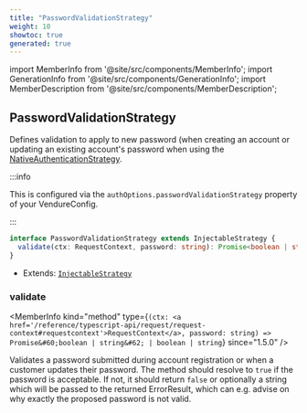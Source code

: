 ```yaml
---
title: "PasswordValidationStrategy"
weight: 10
showtoc: true
generated: true
---
```

<!-- This file was generated from the Vendure source. Do not modify. Instead, re-run the "docs:build" script -->
import MemberInfo from '@site/src/components/MemberInfo';
import GenerationInfo from '@site/src/components/GenerationInfo';
import MemberDescription from '@site/src/components/MemberDescription';


## PasswordValidationStrategy

<GenerationInfo sourceFile="packages/core/src/config/auth/password-validation-strategy.ts" sourceLine="19" packageName="@vendure/core" since="1.5.0" />

Defines validation to apply to new password (when creating an account or updating an existing account's
password when using the <a href='/reference/typescript-api/auth/native-authentication-strategy#nativeauthenticationstrategy'>NativeAuthenticationStrategy</a>.

:::info

This is configured via the `authOptions.passwordValidationStrategy` property of
your VendureConfig.

:::

```ts title="Signature"
interface PasswordValidationStrategy extends InjectableStrategy {
  validate(ctx: RequestContext, password: string): Promise<boolean | string> | boolean | string;
}
```
* Extends: <code><a href='/reference/typescript-api/common/injectable-strategy#injectablestrategy'>InjectableStrategy</a></code>



<div className="members-wrapper">

### validate

<MemberInfo kind="method" type={`(ctx: <a href='/reference/typescript-api/request/request-context#requestcontext'>RequestContext</a>, password: string) => Promise&#60;boolean | string&#62; | boolean | string`}  since="1.5.0"  />

Validates a password submitted during account registration or when a customer updates their password.
The method should resolve to `true` if the password is acceptable. If not, it should return `false` or
optionally a string which will be passed to the returned ErrorResult, which can e.g. advise on why
exactly the proposed password is not valid.


</div>
